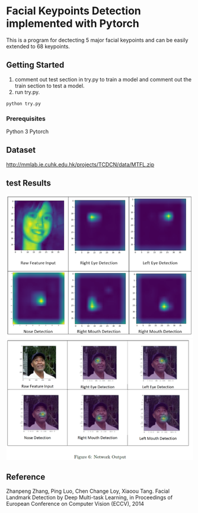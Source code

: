 # Facial Keypoints Detection implemented with Pytorch

This is a program for dectecting 5 major facial keypoints and can be easily extended to 68 keypoints.  

## Getting Started
1. comment out test section in try.py to train a model and comment out the train section to test a model.
2. run try.py. 

```
python try.py
```

### Prerequisites

Python 3
Pytorch

## Dataset
http://mmlab.ie.cuhk.edu.hk/projects/TCDCN/data/MTFL.zip

## test Results

![alt text](https://github.com/Ougui9/Facial_Keypoints_detection/blob/master/res/res1.png)
![alt text](https://github.com/Ougui9/Facial_Keypoints_detection/blob/master/res/res2.png)



## Reference
Zhanpeng Zhang, Ping Luo, Chen Change Loy, Xiaoou Tang. Facial Landmark Detection by Deep Multi-task Learning, in Proceedings of European Conference on Computer Vision (ECCV), 2014